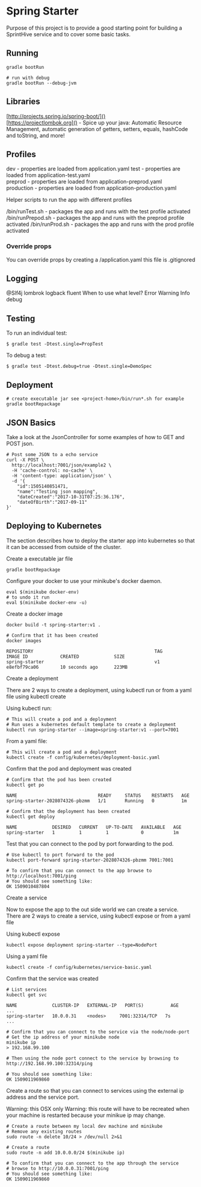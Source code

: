 # Spring Starter

Purpose of this project is to provide a good starting point for building a SprintHive service and
to cover some basic tasks.

## Running

    gradle bootRun
    
    # run with debug
    gradle bootRun --debug-jvm 
    
## Libraries 

[http://projects.spring.io/spring-boot/]()  
[https://projectlombok.org]() - Spice up your java: Automatic Resource Management, 
automatic generation of getters, setters, equals, hashCode and toString, and more!

## Profiles

dev - properties are loaded from application.yaml 
test - properties are loaded from application-test.yaml   
preprod - properties are loaded from application-preprod.yaml  
production - properties are loaded from application-production.yaml

Helper scripts to run the app with different profiles

/bin/runTest.sh - packages the app and runs with the test profile activated
/bin/runPrepod.sh - packages the app and runs with the preprod profile activated
/bin/runProd.sh - packages the app and runs with the prod profile activated

### Override props

You can override props by creating a <project-home>/application.yaml this file is .gitignored

## Logging

@Slf4j
lombrok
logback
fluent 
When to use what level?
Error 
Warning
Info
debug


## Testing

To run an individual test:

    $ gradle test -Dtest.single=PropTest

To debug a test:

    $ gradle test -Dtest.debug=true -Dtest.single=DemoSpec

## Deployment

    # create executable jar see <project-home>/bin/run*.sh for example 
    gradle bootRepackage

## JSON Basics

Take a look at the JsonController for some examples of how to GET and POST json.

    # Post some JSON to a echo service
    curl -X POST \
      http://localhost:7001/json/example2 \
      -H 'cache-control: no-cache' \
      -H 'content-type: application/json' \
      -d '{
        "id":1505140851471,
        "name":"Testing json mapping",
        "dateCreated":"2017-10-31T07:25:36.176",
        "dateOfBirth":"2017-09-11"
    }'

## Deploying to Kubernetes 

The section describes how to deploy the starter app into kubernetes so that it can be accessed from outside of the cluster.

Create a executable jar file

    gradle bootRepackage

Configure your docker to use your minikube's docker daemon.

    eval $(minikube docker-env)
    # to undo it run 
    eval $(minikube docker-env -u)

Create a docker image  

    docker build -t spring-starter:v1 .
    
    # Confirm that it has been created
    docker images
    
    REPOSITORY                                             TAG                 IMAGE ID            CREATED             SIZE
    spring-starter                                         v1                  e8efbf79ca06        10 seconds ago      223MB 
    
Create a deployment

There are 2 ways to create a deployment, using kubectl run or from a yaml file using kubectl create

Using kubectl run: 

    # This will create a pod and a deployment
    # Run uses a kubernetes default template to create a deployment
    kubectl run spring-starter --image=spring-starter:v1 --port=7001 

From a yaml file:   

    # This will create a pod and a deployment
    kubectl create -f config/kubernetes/deployment-basic.yaml
    
Confirm that the pod and deployment was created

    # Confirm that the pod has been created 
    kubectl get po
    
    NAME                              READY     STATUS    RESTARTS   AGE
    spring-starter-2028074326-pbzmm   1/1       Running   0          1m
    
    # Confirm that the deployment has been created 
    kubectl get deploy
        
    NAME             DESIRED   CURRENT   UP-TO-DATE   AVAILABLE   AGE
    spring-starter   1         1         1            0           1m

Test that you can connect to the pod by port forwarding to the pod.

    # Use kubectl to port forward to the pod
    kubectl port-forward spring-starter-2028074326-pbzmm 7001:7001
    
    # To confirm that you can connect to the app browse to http://localhost:7001/ping 
    # You should see something like: 
    OK 1509010487804    
      
Create a service

Now to expose the app to the out side world we can create a service.  
There are 2 ways to create a service, using kubectl expose or from a yaml file 

Using kubectl expose

    kubectl expose deployment spring-starter --type=NodePort

Using a yaml file

    kubectl create -f config/kubernetes/service-basic.yaml 
    
Confirm that the service was created    
    
    # List services
    kubectl get svc    

    NAME             CLUSTER-IP   EXTERNAL-IP   PORT(S)          AGE
    ...
    spring-starter   10.0.0.31    <nodes>     7001:32314/TCP   7s
    ...
    
    # Confirm that you can connect to the service via the node/node-port
    # Get the ip address of your minikube node
    minikube ip  
    > 192.168.99.100
        
    # Then using the node port connect to the service by browsing to
    http://192.168.99.100:32314/ping                                                          

    # You should see something like: 
    OK 1509011969860    
    
Create a route so that you can connect to services using the external ip address and the service port.

Warning: this OSX only
Warning: this route will have to be recreated when your machine is restarted because your minikue ip may change.

    # Create a route between my local dev machine and minikube
    # Remove any existing routes
    sudo route -n delete 10/24 > /dev/null 2>&1
    
    # Create a route 
    sudo route -n add 10.0.0.0/24 $(minikube ip)

    # To confirm that you can connect to the app through the service
    # browse to http://10.0.0.31:7001/ping 
    # You should see something like: 
    OK 1509011969860    
